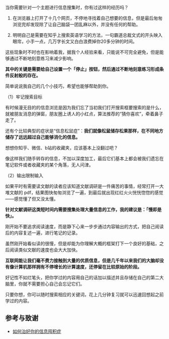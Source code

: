 当你需要针对一个主题进行信息搜集时，你有过这样的经历吗？

1. 在浏览器上打开了十几个网页，不停地寻找着自己想要的信息，但是最后匆匆浏览完却发现除了让自己脑袋一团乱麻以外，并没有任何的帮助。 

2. 明明自己是需要在知乎上搜索英语学习的方法，一句霸道总裁文式的开头映入眼帘，小手一点，几万字长文又白白浪费掉你20多分钟的时间。 

这些现象时不时也在影响着我，据我个人经验来看，只能说不可完全避免，但是能够通过不断地刻意练习来减少影响。 

**其中的关键是需要给自己设置一个「停止」按钮，然后通过不断地刻意练习形成条件反射般的存在。**

简单说说我自己的几个小技巧，希望也能够帮助到你。 

（1）牢记搜索目标

有时候漫无目的的信息浏览是因为我们忘了当初我们打开搜索框要搜索的是什么，就被朋友消息的弹窗，朋友圈上诱人的小红点，算法推荐的“猜你喜欢”，牵着鼻子走了。 

还有个比较典型的症状是“信息松鼠症”：**我们就像松鼠储存松果那样，在不同地方储存了远远超过自己能够消化的信息。**

想想你知乎、微信、b站的收藏夹，应该基本上没翻过吧？

像这样我们随手转存的信息，不加以深度加工，最后它们基本上都会被我们遗忘在笔记软件或者收藏夹的某个角落，无人问津。 

（2）输出限制输入

如果平时有需要读文献的读者应该知道文献调研是一件痛苦的事情，经常打开一大堆文献的 pdf，结果图快匆匆浏览了一遍，到最后就出现红红火火恍恍惚惚的感觉——感觉懂了但又没太懂。 

**针对文献调研这类短时间内需要搜集处理大量信息的工作，我的建议是：「慢即是快」。**

刚开始不要追求阅读速度，而是静下心来一步步通过内容输出的方式，把自己阅读后的内容复述一遍，进行笔记的记录。 

虽然刚开始看似读的很慢，但是却能为你理解大概的框架打下一个良好的基础，之后阅读类似文献的速度也会大大加快。 

**互联网能让我们毫不费力接触到大量的优质信息，但是几千年以来我们的大脑却没有像计算机那样拥有不停增长的计算速度，还停留在比较原始的阶段。**

好记性不如烂笔头，把你学过的内容用自己的话加以描述并且存储在自己的第二大脑里，你就不需要担心自己会忘记它们。

只要你想，你可以随时搜索相应的关键词，花上几分钟复习就可以迅速回想起之前学过的内容。 

## 参考与致谢
- [如何治好你的信息囤积症](https://mp.weixin.qq.com/s/C6JM7qCXxy2pBd5T4ETo3w)







